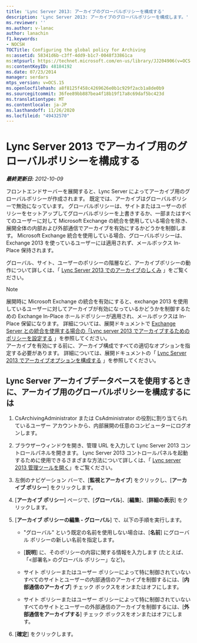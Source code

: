 ```yaml
---
title: 'Lync Server 2013: アーカイブのグローバルポリシーを構成する'
description: 'Lync Server 2013: アーカイブのグローバルポリシーを構成します。'
ms.reviewer: ''
ms.author: v-lanac
author: lanachin
f1.keywords:
- NOCSH
TOCTitle: Configuring the global policy for Archiving
ms:assetid: 58341d6b-c3ff-4dd9-b1c7-0048f33861ca
ms:mtpsurl: https://technet.microsoft.com/en-us/library/JJ204906(v=OCS.15)
ms:contentKeyID: 48184192
ms.date: 07/23/2014
manager: serdars
mtps_version: v=OCS.15
ms.openlocfilehash: a8f8125f458c4269626e0b1c929f2acb1a8de0b9
ms.sourcegitcommit: 36fee89bb887bea4f18b19f17a8c69daf5bc423d
ms.translationtype: MT
ms.contentlocale: ja-JP
ms.lasthandoff: 11/26/2020
ms.locfileid: "49432570"
---
```

# <a name="configuring-the-global-policy-for-archiving-in-lync-server-2013"></a>Lync Server 2013 でアーカイブ用のグローバルポリシーを構成する

<div data-xmlns="http://www.w3.org/1999/xhtml">

<div class="topic" data-xmlns="http://www.w3.org/1999/xhtml" data-msxsl="urn:schemas-microsoft-com:xslt" data-cs="https://msdn.microsoft.com/">

<div data-asp="https://msdn2.microsoft.com/asp">



</div>

<div id="mainSection">

<div id="mainBody">

<span> </span>

_**最終更新日:** 2012-10-09_

フロントエンドサーバーを展開すると、Lync Server によってアーカイブ用のグローバルポリシーが作成されます。 既定では、アーカイブはグローバルポリシーで無効になっています。 グローバルポリシーは、サイトまたはユーザーのポリシーをセットアップしてグローバルポリシーを上書きするか、一部またはすべてのユーザーに対して Microsoft Exchange の統合を使用している場合を除き、展開全体の内部および外部通信でアーカイブを有効にするかどうかを制御します。 Microsoft Exchange 統合を使用している場合、グローバルポリシーは、Exchange 2013 を使っているユーザーには適用されず、メールボックス In-Place 保持されます。

グローバル、サイト、ユーザーのポリシーの階層など、アーカイブポリシーの動作について詳しくは、「 [Lync Server 2013 でのアーカイブのしくみ](lync-server-2013-how-archiving-works.md) 」をご覧ください。

<div>


> [!NOTE]  
> 展開時に Microsoft Exchange の統合を有効にすると、exchange 2013 を使用しているユーザーに対してアーカイブが有効になっているかどうかを制御するための Exchange In-Place ホールドポリシーが適用され、メールボックスは In-Place 保留になります。 詳細については、展開ドキュメントで <A href="lync-server-2013-setting-up-policies-for-archiving-when-using-exchange-server-integration.md">Exchange Server との統合を使用する場合の「Lync server 2013 でアーカイブするためのポリシーを設定する</A> 」を参照してください。<BR>アーカイブを有効にする前に、アーカイブ構成ですべての適切なオプションを指定する必要があります。 詳細については、展開ドキュメントの「 <A href="lync-server-2013-configuring-archiving-options.md">Lync Server 2013 でアーカイブオプションを構成する</A> 」を参照してください。



</div>

<div>

## <a name="to-configure-the-global-policy-for-archiving-when-using-lync-server-archiving-databases"></a>Lync Server アーカイブデータベースを使用するときに、アーカイブ用のグローバルポリシーを構成するには

1.  CsArchivingAdministrator または CsAdministrator の役割に割り当てられているユーザー アカウントから、内部展開の任意のコンピューターにログオンします。

2.  ブラウザーウィンドウを開き、管理 URL を入力して Lync Server 2013 コントロールパネルを開きます。 Lync Server 2013 コントロールパネルを起動するために使用できるさまざまな方法について詳しくは、「 [Lync server 2013 管理ツールを開く](lync-server-2013-open-lync-server-administrative-tools.md)」をご覧ください。

3.  左側のナビゲーション バーで、[**監視とアーカイブ**] をクリックし、[**アーカイブ ポリシー**] をクリックします。

4.  [**アーカイブ ポリシー**] ページで、[**グローバル**]、[**編集**]、[**詳細の表示**] をクリックします。

5.  [**アーカイブ ポリシーの編集 - グローバル**] で、以下の手順を実行します。
    
      - "グローバル" という既定の名前を使用しない場合は、[**名前**] にグローバル ポリシーの新しい名前を指定します。
    
      - [**説明**] に、そのポリシーの内容に関する情報を入力します (たとえば、「<部署名> のグローバル ポリシー」など)。
    
      - サイト ポリシーまたはユーザー ポリシーによって特に制御されていないすべてのサイトとユーザーの内部通信のアーカイブを制御するには、[**内部通信のアーカイブ**] チェック ボックスをオンまたはオフにします。
    
      - サイト ポリシーまたはユーザー ポリシーによって特に制御されていないすべてのサイトとユーザーの外部通信のアーカイブを制御するには、[**外部通信をアーカイブする**] チェック ボックスをオンまたはオフにします。

6.  [**確定**] をクリックします。

</div>

</div>

<span> </span>

</div>

</div>

</div>

